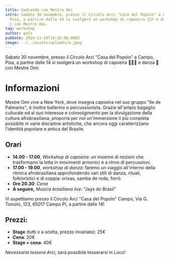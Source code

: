```yaml
---
title: Vadiando com Mestre Omi
intro: Sabato 30 novembre, presso il Circolo Arci "Casa del Popolo" a Campo,
  Pisa, a partire dalle 14 si svolgerà un workshop di capoeira 🤸🏻‍♂️ e danza
  💃 con Mestre Omi.
tag: workshop
author: galo
pubDate: 2024-11-19T18:16:00.000Z
image: ../../assets/uploads/a.jpeg
---
```

Sabato 30 novembre, presso il Circolo Arci "Casa del Popolo" a Campo, Pisa, a partire dalle 14 si svolgerà un workshop di capoeira 🤸🏻‍♂️ e danza 💃 con Mestre Omi.

# Informazioni

Mestre Omi vive a New York, dove insegna capoeira nel suo gruppo "Ile de Palmares"; è inoltre ballerino e percussionista. Grazie all'ampio bagaglio culturale ed al suo interesse e coinvolgimento per la divulgazione della cultura afrobrasiliana, proporrà per noi un'immersione il più completa possibile in varie discipline artistiche, che ancora oggi caratterizzano l'identità popolare e antica del Brasile.

## Orari

* **14.00 - 17.00**, *Workshop di capoeira*: un insieme di nozioni che trasformano la lotta in movimenti armonici e a ritmo di percussioni.
* **17.00 - 19.00**, *workshop di danza*: faremo un viaggio all'interno della ritmica afrobrasiliana approfondendo vari stili di danza, rituali, folkloristici e di coppia: orixas, samba de roda, forró.
* **Ore 20.30**: *Cena*
* **A seguire,** *Musica brasiliana live*: "Jays do Brasil"

Vi aspettiamo presso il Circolo Arci "Casa del Popolo" Campo, Via G. Toniolo, 123, 65017 Campo PI, a partire dalle 14!

## Prezzi:

* **Stage** (tutti o a scelta, prezzo invariato): 25€
* **Cena**: 20€
* **Stage + cena**: 40€

*Necessaria tessera Arci*, sarà possibile tesserarsi in Loco!
